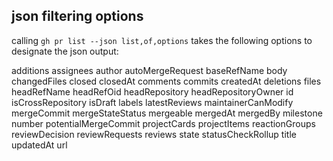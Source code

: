 ## json filtering options
calling `gh pr list --json list,of,options` 
takes the following options to designate the json output:

additions
assignees
author
autoMergeRequest
baseRefName
body
changedFiles
closed
closedAt
comments
commits
createdAt
deletions
files
headRefName
headRefOid
headRepository
headRepositoryOwner
id
isCrossRepository
isDraft
labels
latestReviews
maintainerCanModify
mergeCommit
mergeStateStatus
mergeable
mergedAt
mergedBy
milestone
number
potentialMergeCommit
projectCards
projectItems
reactionGroups
reviewDecision
reviewRequests
reviews
state
statusCheckRollup
title
updatedAt
url

